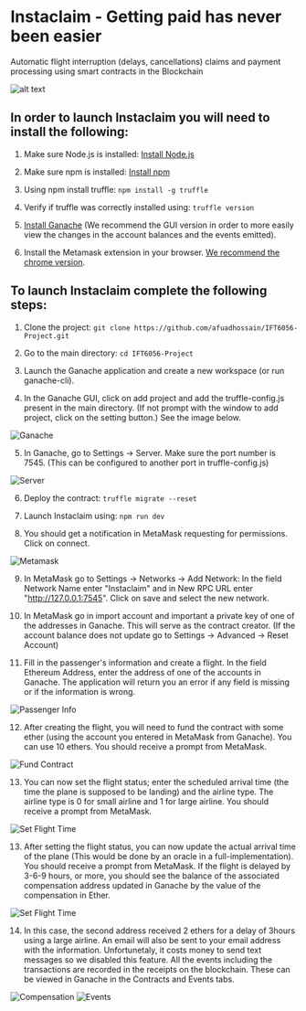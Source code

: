 # Instaclaim - Getting paid has never been easier
Automatic flight interruption (delays, cancellations) claims and payment processing using smart contracts in the Blockchain

![alt text](./images/instaclaim.jpg)

## In order to launch Instaclaim you will need to install the following:

1. Make sure Node.js is installed: [Install Node.js](https://nodejs.org/en/)

2. Make sure npm is installed: [Install npm](https://www.npmjs.com/get-npm)

3. Using npm install truffle:
`npm install -g truffle`

4. Verify if truffle was correctly installed using: `truffle version`

5. [Install Ganache](https://www.trufflesuite.com/ganache) (We recommend the GUI version in order to more easily view the changes in the account balances and the events emitted).

6. Install the Metamask extension in your browser. [We recommend the chrome version](https://chrome.google.com/webstore/detail/metamask/nkbihfbeogaeaoehlefnkodbefgpgknn?hl=en).

## To launch Instaclaim complete the following steps:

1. Clone the project: `git clone https://github.com/afuadhossain/IFT6056-Project.git`

2. Go to the main directory: `cd IFT6056-Project`

3. Launch the Ganache application and create a new workspace (or run ganache-cli).

4. In the Ganache GUI, click on add project and add the truffle-config.js present in the main directory. (If not prompt with the window to add project, click on the setting button.) See the image below.

![Ganache](./images/ganache.png)

5. In Ganache, go to Settings -> Server. Make sure the port number is 7545. (This can be configured to another port in truffle-config.js)

![Server](./images/server.png)

6. Deploy the contract: `truffle migrate --reset`

7. Launch Instaclaim using: `npm run dev`

8. You should get a notification in MetaMask requesting for permissions. Click on connect.

![Metamask](./images/metamask.png)

9. In MetaMask go to Settings -> Networks -> Add Network: In the field Network Name enter "Instaclaim" and in New RPC URL enter "http://127.0.0.1:7545". Click on save and select the new network.

10. In MetaMask go in import account and important a private key of one of the addresses in Ganache. This will serve as the contract creator. (If the account balance does not update go to Settings -> Advanced -> Reset Account)

11. Fill in the passenger's information and create a flight. In the field Ethereum Address, enter the address of one of the accounts in Ganache. The application will return you an error if any field is missing or if the information is wrong.

![Passenger Info](./images/passenger.png)

12. After creating the flight, you will need to fund the contract with some ether (using the account you entered in MetaMask from Ganache). You can use 10 ethers. You should receive a prompt from MetaMask.

![Fund Contract](./images/fund.png)

13. You can now set the flight status; enter the scheduled arrival time (the time the plane is supposed to be landing) and the airline type. The airline type is 0 for small airline and 1 for large airline. You should receive a prompt from MetaMask.

![Set Flight Time](./images/setflighttime.png)

13. After setting the flight status, you can now update the actual arrival time of the plane (This would be done by an oracle in a full-implementation). You should receive a prompt from MetaMask. If the flight is delayed by 3-6-9 hours, or more, you should see the balance of the associated compensation address updated in Ganache by the value of the compensation in Ether. 

![Set Flight Time](./images/updatestatus.png)

14. In this case, the second address received 2 ethers for a delay of 3hours using a large airline. An email will also be sent to your email address with the information. Unfortunetaly, it costs money to send text messages so we disabled this feature. All the events including the transactions are recorded in the receipts on the blockchain. These can be viewed in Ganache in the Contracts and Events tabs.

![Compensation](./images/compensation.png)
![Events](./images/events.png)